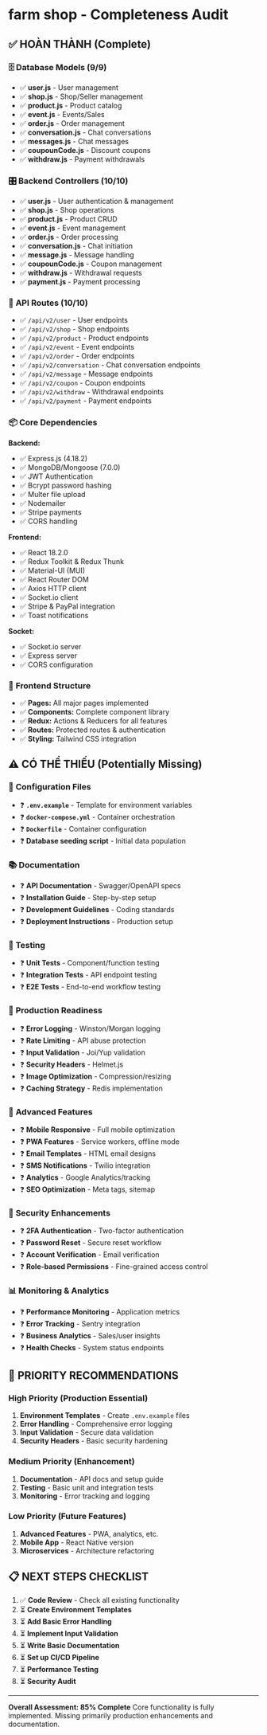 # farm shop - Completeness Audit

## ✅ **HOÀN THÀNH (Complete)**

### 🗄️ **Database Models (9/9)**
- ✅ **user.js** - User management
- ✅ **shop.js** - Shop/Seller management  
- ✅ **product.js** - Product catalog
- ✅ **event.js** - Events/Sales
- ✅ **order.js** - Order management
- ✅ **conversation.js** - Chat conversations
- ✅ **messages.js** - Chat messages
- ✅ **coupounCode.js** - Discount coupons
- ✅ **withdraw.js** - Payment withdrawals

### 🎛️ **Backend Controllers (10/10)**
- ✅ **user.js** - User authentication & management
- ✅ **shop.js** - Shop operations
- ✅ **product.js** - Product CRUD
- ✅ **event.js** - Event management
- ✅ **order.js** - Order processing
- ✅ **conversation.js** - Chat initiation
- ✅ **message.js** - Message handling
- ✅ **coupounCode.js** - Coupon management
- ✅ **withdraw.js** - Withdrawal requests
- ✅ **payment.js** - Payment processing

### 📡 **API Routes (10/10)**
- ✅ `/api/v2/user` - User endpoints
- ✅ `/api/v2/shop` - Shop endpoints
- ✅ `/api/v2/product` - Product endpoints
- ✅ `/api/v2/event` - Event endpoints
- ✅ `/api/v2/order` - Order endpoints
- ✅ `/api/v2/conversation` - Chat conversation endpoints
- ✅ `/api/v2/message` - Message endpoints
- ✅ `/api/v2/coupon` - Coupon endpoints
- ✅ `/api/v2/withdraw` - Withdrawal endpoints
- ✅ `/api/v2/payment` - Payment endpoints

### 📦 **Core Dependencies**
**Backend:**
- ✅ Express.js (4.18.2)
- ✅ MongoDB/Mongoose (7.0.0)
- ✅ JWT Authentication
- ✅ Bcrypt password hashing
- ✅ Multer file upload
- ✅ Nodemailer
- ✅ Stripe payments
- ✅ CORS handling

**Frontend:**
- ✅ React 18.2.0
- ✅ Redux Toolkit & Redux Thunk
- ✅ Material-UI (MUI)
- ✅ React Router DOM
- ✅ Axios HTTP client
- ✅ Socket.io client
- ✅ Stripe & PayPal integration
- ✅ Toast notifications

**Socket:**
- ✅ Socket.io server
- ✅ Express server
- ✅ CORS configuration

### 🎨 **Frontend Structure**
- ✅ **Pages:** All major pages implemented
- ✅ **Components:** Complete component library
- ✅ **Redux:** Actions & Reducers for all features
- ✅ **Routes:** Protected routes & authentication
- ✅ **Styling:** Tailwind CSS integration

## ⚠️ **CÓ THỂ THIẾU (Potentially Missing)**

### 🔧 **Configuration Files**
- ❓ **`.env.example`** - Template for environment variables
- ❓ **`docker-compose.yml`** - Container orchestration
- ❓ **`Dockerfile`** - Container configuration
- ❓ **Database seeding script** - Initial data population

### 📚 **Documentation**
- ❓ **API Documentation** - Swagger/OpenAPI specs
- ❓ **Installation Guide** - Step-by-step setup
- ❓ **Development Guidelines** - Coding standards
- ❓ **Deployment Instructions** - Production setup

### 🧪 **Testing**
- ❓ **Unit Tests** - Component/function testing
- ❓ **Integration Tests** - API endpoint testing
- ❓ **E2E Tests** - End-to-end workflow testing

### 🚀 **Production Readiness**
- ❓ **Error Logging** - Winston/Morgan logging
- ❓ **Rate Limiting** - API abuse protection
- ❓ **Input Validation** - Joi/Yup validation
- ❓ **Security Headers** - Helmet.js
- ❓ **Image Optimization** - Compression/resizing
- ❓ **Caching Strategy** - Redis implementation

### 📱 **Advanced Features**
- ❓ **Mobile Responsive** - Full mobile optimization
- ❓ **PWA Features** - Service workers, offline mode
- ❓ **Email Templates** - HTML email designs
- ❓ **SMS Notifications** - Twilio integration
- ❓ **Analytics** - Google Analytics/tracking
- ❓ **SEO Optimization** - Meta tags, sitemap

### 🔐 **Security Enhancements**
- ❓ **2FA Authentication** - Two-factor authentication
- ❓ **Password Reset** - Secure reset workflow
- ❓ **Account Verification** - Email verification
- ❓ **Role-based Permissions** - Fine-grained access control

### 📊 **Monitoring & Analytics**
- ❓ **Performance Monitoring** - Application metrics
- ❓ **Error Tracking** - Sentry integration
- ❓ **Business Analytics** - Sales/user insights
- ❓ **Health Checks** - System status endpoints

## 🎯 **PRIORITY RECOMMENDATIONS**

### High Priority (Production Essential)
1. **Environment Templates** - Create `.env.example` files
2. **Error Handling** - Comprehensive error logging
3. **Input Validation** - Secure data validation
4. **Security Headers** - Basic security hardening

### Medium Priority (Enhancement)
1. **Documentation** - API docs and setup guide
2. **Testing** - Basic unit and integration tests
3. **Monitoring** - Error tracking and logging

### Low Priority (Future Features)
1. **Advanced Features** - PWA, analytics, etc.
2. **Mobile App** - React Native version
3. **Microservices** - Architecture refactoring

## 📋 **NEXT STEPS CHECKLIST**

1. ✅ **Code Review** - Check all existing functionality
2. ⏳ **Create Environment Templates**
3. ⏳ **Add Basic Error Handling**
4. ⏳ **Implement Input Validation** 
5. ⏳ **Write Basic Documentation**
6. ⏳ **Set up CI/CD Pipeline**
7. ⏳ **Performance Testing**
8. ⏳ **Security Audit**

---
**Overall Assessment: 85% Complete** 
Core functionality is fully implemented. Missing primarily production enhancements and documentation.